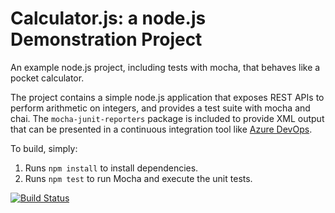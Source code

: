 Calculator.js: a node.js Demonstration Project
==============================================
An example node.js project, including tests with mocha, that behaves like
a pocket calculator.

The project contains a simple node.js application that exposes REST APIs
to perform arithmetic on integers, and provides a test suite with mocha
and chai.  The `mocha-junit-reporters` package is included to provide XML
output that can be presented in a continuous integration tool like
[Azure DevOps](https://azure.com/devops).

To build, simply:

1. Runs `npm install` to install dependencies.
2. Runs `npm test` to run Mocha and execute the unit tests.


[![Build Status](https://debuggingsoft.visualstudio.com/Integrating%20External%20Source%20Control%20with%20Azure%20Pipelines/_apis/build/status/pingkunga.az400-calculator?branchName=refs%2Fpull%2F1%2Fmerge)](https://debuggingsoft.visualstudio.com/Integrating%20External%20Source%20Control%20with%20Azure%20Pipelines/_build/latest?definitionId=6&branchName=refs%2Fpull%2F1%2Fmerge)
